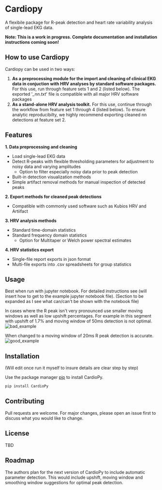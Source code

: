 # Cardiopy

A flexibile package for R-peak detection and heart rate variability analysis of single-lead EKG data. <br>

**Note: This is a work in progress. Complete documentation and installation instructions coming soon!**

## How to use Cardiopy
Cardiopy can be used in two ways:<br>
   1. __As a preprocessing module for the import and cleaning of clinical EKG data in conjuction
		with HRV analyses by standard software packages.__ For this use, run through feature sets 1 and 2 (listed below). The exported '*_nn.txt*' file is compatible with all major HRV software packages <br>
   2. __As a stand-alone HRV analysis toolkit.__ For this use, continue through the workflow from feature set 1 through 4 (listed below). To ensure analytic reproducibilty, we highly recommend exporting cleaned nn detections at feature set 2.

## Features
__1. Data preprocessing and cleaning__<br>
   * Load single-lead EKG data<br>
   * Detect R-peaks with flexible thresholding parameters for adjustment to noisy data and varying amplitudes<br>
		- Option to filter especially noisy data prior to peak detection<br>
   * Built-in detection visualization methods<br>
   * Simple artifact removal methods for manual inspection of detected peaks<br>
  
__2. Export methods for cleaned peak detections__<br>
   * Compatible with commonly used software such as Kubios HRV and Artiifact<br>
   
__3. HRV analysis methods__<br>
   * Standard time-domain statistics<br>
   * Standard frequency domain statistics<br>
		- Option for Multitaper or Welch power spectral estimates<br>
    
__4. HRV statistics export__<br>
   * Single-file report exports in json format<br>
   * Multi-file exports into .csv spreadsheets for group statistics<br>

## Usage
Best when run with jupyter notebook. For detailed instructions see (will insert how to get to the example jupyter notebook file). (Section to be expanded as I see what can/can't be shown with the notebook file) 

In cases where the R peak isn't very pronounced use smaller moving windows as well as low upshift percentages.
For example in this segment with upshift of 1.7% and moving window of 50ms detection is not optimal.
![bad_example](https://github.com/CardioPy/CardioPy/tree/master/example_run/advice_images/example_bad_mw.png)

When changed to a moving window of 20ms R peak detection is accurate.
![good_example](https://github.com/CardioPy/CardioPy/tree/master/example_run/advice_images/example_good_mw.png)

## Installation
(Will edit once run it myself to insure details are clear step by step)

Use the package manager [pip](https://pip.pypa.io/en/stable/) to install CardioPy.

```bash
pip install CardioPy
```

## Contributing
Pull requests are welcome. For major changes, please open an issue first to discuss what you would like to change.

## License
TBD

## Roadmap
The authors plan for the next version of CardioPy to include automatic parameter detection. This would include upshift, moving window and smoothing window suggestions for optimal peak detection.